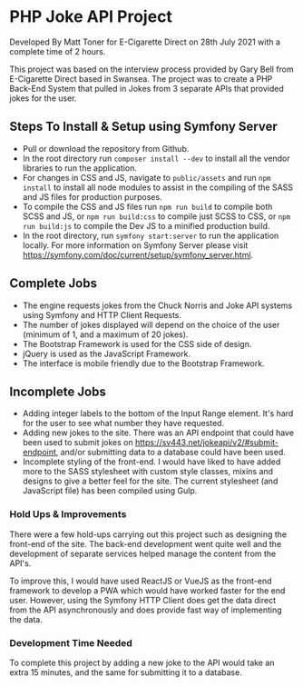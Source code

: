 # PHP Joke API Project
Developed By Matt Toner for E-Cigarette Direct on 28th July 2021 with a complete time of 2 hours.

This project was based on the interview process provided by Gary Bell from E-Cigarette Direct based in Swansea. The 
project was to create a PHP Back-End System that pulled in Jokes from 3 separate APIs that provided jokes for the user.

## Steps To Install & Setup using Symfony Server
* Pull or download the repository from Github.
* In the root directory run `composer install --dev` to install all the vendor libraries to run the application.
* For changes in CSS and JS, navigate to `public/assets` and run `npm install` to install all node modules to assist in 
  the compiling of the SASS and JS files for production purposes.
* To compile the CSS and JS files run `npm run build` to compile both SCSS and JS, or `npm run build:css` to compile just 
  SCSS to CSS, or `npm run build:js` to compile the Dev JS to a minified production build.
* In the root directory, run `symfony start:server` to run the application locally. For more information on Symfony 
  Server please visit https://symfony.com/doc/current/setup/symfony_server.html.

## Complete Jobs
* The engine requests jokes from the Chuck Norris and Joke API systems using Symfony and HTTP Client Requests.
* The number of jokes displayed will depend on the choice of the user (minimum of 1, and a maximum of 20 jokes).
* The Bootstrap Framework is used for the CSS side of design.
* jQuery is used as the JavaScript Framework.
* The interface is mobile friendly due to the Bootstrap Framework.

## Incomplete Jobs
* Adding integer labels to the bottom of the Input Range element. It's hard for the user to see what number they have 
  requested.
* Adding new jokes to the site. There was an API endpoint that could have been used to submit jokes on 
  https://sv443.net/jokeapi/v2/#submit-endpoint, and/or submitting data to a database could have been used.
* Incomplete styling of the front-end. I would have liked to have added more to the SASS stylesheet with custom style 
  classes, mixins and designs to give a better feel for the site. The current stylesheet (and JavaScript file) has been 
  compiled using Gulp.

### Hold Ups & Improvements
There were a few hold-ups carrying out this project such as designing the front-end of the site. The back-end 
development went quite well and the development of separate services helped manage the content from the API's.

To improve this, I would have used ReactJS or VueJS as the front-end framework to develop a PWA which would have worked 
faster for the end user. However, using the Symfony HTTP Client does get the data direct from the API asynchronously and 
does provide fast way of implementing the data.

### Development Time Needed
To complete this project by adding a new joke to the API would take an extra 15 minutes, and the same for submitting it 
to a database. 

